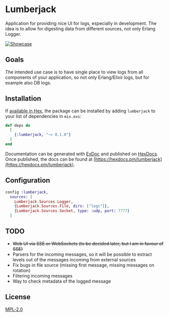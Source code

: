 # Lumberjack

Application for providing nice UI for logs, especially in development. The idea
is to allow for digesting data from different sources, not only Erlang Logger.

[![Showcase](https://img.youtube.com/vi/Bd5MDVkfDGE/0.jpg)](https://www.youtube.com/watch?v=Bd5MDVkfDGE)

## Goals

The intended use case is to have single place to view logs from all components
of your application, so not only Erlang/Elixir logs, but for example also DB
logs.

## Installation

If [available in Hex](https://hex.pm/docs/publish), the package can be installed
by adding `lumberjack` to your list of dependencies in `mix.exs`:

```elixir
def deps do
  [
    {:lumberjack, "~> 0.1.0"}
  ]
end
```

Documentation can be generated with [ExDoc](https://github.com/elixir-lang/ex_doc)
and published on [HexDocs](https://hexdocs.pm). Once published, the docs can
be found at [https://hexdocs.pm/lumberjack](https://hexdocs.pm/lumberjack).

## Configuration

```elixir
config :lumberjack,
  sources: [
    Lumberjack.Sources.Logger,
    {Lumberjack.Sources.File, dirs: ["logs"]},
    {Lumberjack.Sources.Socket, type: :udp, port: 7777}
  ]
```

## TODO

- ~~Web UI via SSE or WebSockets (to be decided later, but I am in favour of SSE)~~
- Parsers for the incoming messages, so it will be possible to extract levels
  out of the messages incoming from external sources
- Fix bugs in file source (missing first message, missing messages on rotation)
- Filtering incoming messages
- Way to check metadata of the logged message

## License

[MPL-2.0](LICENSE)
